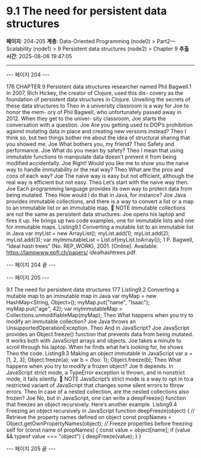 # 9.1 The need for persistent data structures

**페이지**: 204-205
**계층**: Data-Oriented Programming (node0) > Part2—Scalability (node1) > 9 Persistent data structures (node2) > Chapter 9
**추출 시간**: 2025-08-06 19:47:05

---


--- 페이지 204 ---

176 CHAPTER 9 Persistent data structures
researcher named Phil Bagwell.1 In 2007, Rich Hickey, the creator of Clojure, used this dis-
covery as the foundation of persistent data structures in Clojure. Unveiling the secrets of
these data structures to Theo in a university classroom is a way for Joe to honor the mem-
ory of Phil Bagwell, who unfortunately passed away in 2012. When they get to the univer-
sity classroom, Joe starts the conversation with a question.
Joe Are you getting used to DOP’s prohibition against mutating data in place and
creating new versions instead?
Theo I think so, but two things bother me about the idea of structural sharing that
you showed me.
Joe What bothers you, my friend?
Theo Safety and performance.
Joe What do you mean by safety?
Theo I mean that using immutable functions to manipulate data doesn’t prevent it
from being modified accidentally.
Joe Right! Would you like me to show you the naive way to handle immutability or
the real way?
Theo What are the pros and cons of each way?
Joe The naive way is easy but not efficient, although the real way is efficient but
not easy.
Theo Let’s start with the naive way then.
Joe Each programming language provides its own way to protect data from being
mutated.
Theo How would I do that in Java, for instance?
Joe Java provides immutable collections, and there is a way to convert a list or a
map to an immutable list or an immutable map.
 NOTE Immutable collections are not the same as persistent data structures.
Joe opens his laptop and fires it up. He brings up two code examples, one for immutable
lists and one for immutable maps.
Listing9.1 Converting a mutable list to an immutable list in Java
var myList = new ArrayList<Integer>();
myList.add(1);
myList.add(2);
myList.add(3);
var myImmutableList = List.of(myList.toArray());
1 P. Bagwell, “Ideal hash trees” (No. REP_WORK), 2001. [Online]. Available: https://lampwww.epfl.ch/papers/
idealhashtrees.pdf.

--- 페이지 204 끝 ---


--- 페이지 205 ---

9.1 The need for persistent data structures 177
Listing9.2 Converting a mutable map to an immutable map in Java
var myMap = new HashMap<String, Object>();
myMap.put("name", "Isaac");
myMap.put("age", 42);
var myImmutableMap = Collections.unmodifiableMap(myMap);
Theo What happens when you try to modify an immutable collection?
Joe Java throws an UnsupportedOperationException.
Theo And in JavaScript?
Joe JavaScript provides an Object.freeze() function that prevents data from
being mutated. It works both with JavaScript arrays and objects.
Joe takes a minute to scroll through his laptop. When he finds what he’s looking for, he
shows Theo the code.
Listing9.3 Making an object immutable in JavaScript
var a = [1, 2, 3];
Object.freeze(a);
var b = {foo: 1};
Object.freeze(b);
Theo What happens when you try to modify a frozen object?
Joe It depends. In JavaScript strict mode, a TypeError exception is thrown, and in
nonstrict mode, it fails silently.
 NOTE JavaScript’s strict mode is a way to opt in to a restricted variant of JavaScript
that changes some silent errors to throw errors.
Theo In case of a nested collection, are the nested collections also frozen?
Joe No, but in JavaScript, one can write a deepFreeze() function that freezes an
object recursively. Here’s another example.
Listing9.4 Freezing an object recursively in JavaScript
function deepFreeze(object) {
// Retrieve the property names defined on object
const propNames = Object.getOwnPropertyNames(object);
// Freeze properties before freezing self
for (const name of propNames) {
const value = object[name];
if (value && typeof value === "object") {
deepFreeze(value);
}
}

--- 페이지 205 끝 ---
